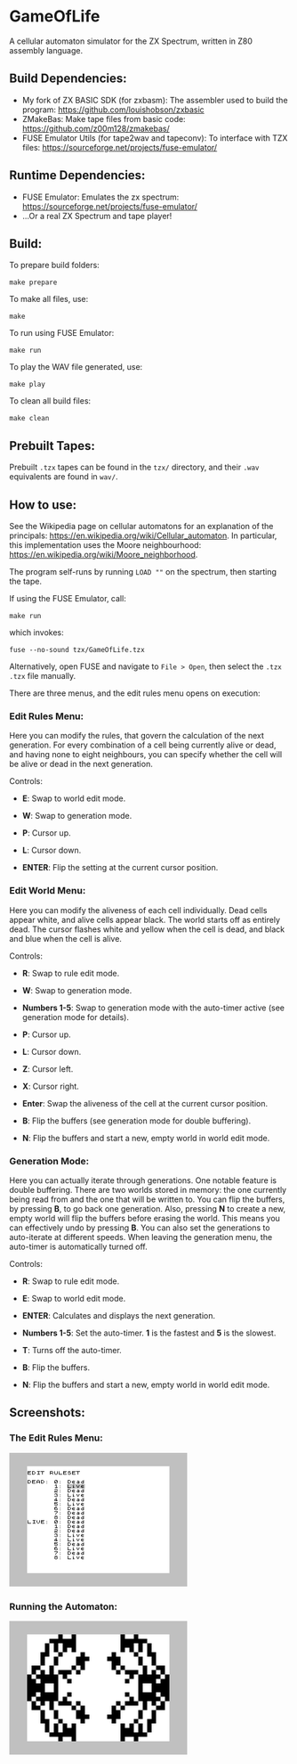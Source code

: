 # GameOfLife

A cellular automaton simulator for the ZX Spectrum, written in Z80 assembly language.

## Build Dependencies:

- My fork of ZX BASIC SDK (for zxbasm): The assembler used to build the program: https://github.com/louishobson/zxbasic
- ZMakeBas: Make tape files from basic code: https://github.com/z00m128/zmakebas/
- FUSE Emulator Utils (for tape2wav and tapeconv): To interface with TZX files: https://sourceforge.net/projects/fuse-emulator/

## Runtime Dependencies:

- FUSE Emulator: Emulates the zx spectrum: https://sourceforge.net/projects/fuse-emulator/
- ...Or a real ZX Spectrum and tape player!

## Build:

To prepare build folders:
```
make prepare
```

To make all files, use:
```
make
```

To run using FUSE Emulator:
```
make run
```

To play the WAV file generated, use:
```
make play
```

To clean all build files:
```
make clean
```

## Prebuilt Tapes:

Prebuilt `.tzx` tapes can be found in the `tzx/` directory, and their `.wav` equivalents are found in `wav/`.

## How to use:

See the Wikipedia page on cellular automatons for an explanation of the principals: https://en.wikipedia.org/wiki/Cellular_automaton.
In particular, this implementation uses the Moore neighbourhood: https://en.wikipedia.org/wiki/Moore_neighborhood.

The program self-runs by running `LOAD ""` on the spectrum, then starting the tape.

If using the FUSE Emulator, call:
```
make run
```

which invokes:
```
fuse --no-sound tzx/GameOfLife.tzx
```

Alternatively, open FUSE and navigate to `File > Open`, then select the `.tzx` `.tzx` file manually.

There are three menus, and the edit rules menu opens on execution:

### Edit Rules Menu:

Here you can modify the rules, that govern the calculation of the next generation. For every combination of a cell being currently alive or dead, and having
none to eight neighbours, you can specify whether the cell will be alive or dead in the next generation.

Controls:

- **E**: Swap to world edit mode.
- **W**: Swap to generation mode.


- **P**: Cursor up.
- **L**: Cursor down.
- **ENTER**: Flip the setting at the current cursor position.

### Edit World Menu:

Here you can modify the aliveness of each cell individually. Dead cells appear white, and alive cells appear black. The world starts off as entirely dead.
The cursor flashes white and yellow when the cell is dead, and black and blue when the cell is alive.

Controls:

- **R**: Swap to rule edit mode.
- **W**: Swap to generation mode.
- **Numbers 1-5**: Swap to generation mode with the auto-timer active (see generation mode for details).


- **P**: Cursor up.
- **L**: Cursor down.
- **Z**: Cursor left.
- **X**: Cursor right.
- **Enter**: Swap the aliveness of the cell at the current cursor position.


- **B**: Flip the buffers (see generation mode for double buffering).
- **N**: Flip the buffers and start a new, empty world in world edit mode.

### Generation Mode:

Here you can actually iterate through generations. One notable feature is double buffering. There are two worlds stored in memory: the one currently being
read from and the one that will be written to. You can flip the buffers, by pressing **B**, to go back one generation. Also, pressing **N** to create a new,
empty world will flip the buffers before erasing the world. This means you can effectively undo by pressing **B**. 
You can also set the generations to auto-iterate at different speeds. When leaving the generation menu, the auto-timer is automatically turned off.

Controls:

- **R**: Swap to rule edit mode.
- **E**: Swap to world edit mode.


- **ENTER**: Calculates and displays the next generation.
- **Numbers 1-5**: Set the auto-timer. **1** is the fastest and **5** is the slowest.
- **T**: Turns off the auto-timer.


- **B**: Flip the buffers.
- **N**: Flip the buffers and start a new, empty world in world edit mode.

## Screenshots:

### The Edit Rules Menu:

![Edit Rules Menu](screenshots/Edit%20Ruleset%20Menu.png)

### Running the Automaton:

![Generation Gif](screenshots/Generations.gif)
